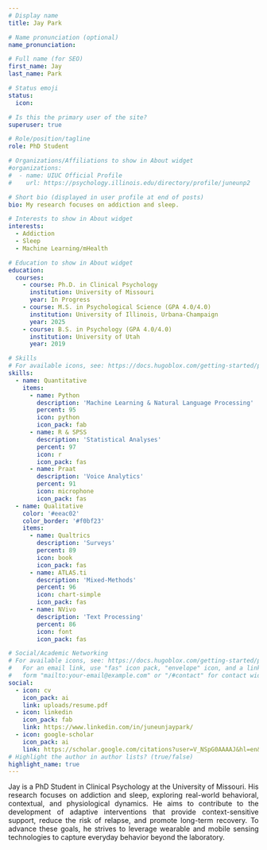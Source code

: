 ```yaml
---
# Display name
title: Jay Park

# Name pronunciation (optional)
name_pronunciation:

# Full name (for SEO)
first_name: Jay
last_name: Park

# Status emoji
status:
  icon: 

# Is this the primary user of the site?
superuser: true

# Role/position/tagline
role: PhD Student

# Organizations/Affiliations to show in About widget
#organizations:
#  - name: UIUC Official Profile
#    url: https://psychology.illinois.edu/directory/profile/juneunp2

# Short bio (displayed in user profile at end of posts)
bio: My research focuses on addiction and sleep.

# Interests to show in About widget
interests:
  - Addiction
  - Sleep
  - Machine Learning/mHealth

# Education to show in About widget
education:
  courses:
    - course: Ph.D. in Clinical Psychology
      institution: University of Missouri
      year: In Progress
    - course: M.S. in Psychological Science (GPA 4.0/4.0)
      institution: University of Illinois, Urbana-Champaign
      year: 2025
    - course: B.S. in Psychology (GPA 4.0/4.0)
      institution: University of Utah
      year: 2019

# Skills
# For available icons, see: https://docs.hugoblox.com/getting-started/page-builder/#icons
skills:
  - name: Quantitative
    items:
      - name: Python
        description: 'Machine Learning & Natural Language Processing'
        percent: 95
        icon: python
        icon_pack: fab
      - name: R & SPSS
        description: 'Statistical Analyses'
        percent: 97
        icon: r
        icon_pack: fas
      - name: Praat
        description: 'Voice Analytics'
        percent: 91
        icon: microphone
        icon_pack: fas
  - name: Qualitative
    color: '#eeac02'
    color_border: '#f0bf23'
    items:
      - name: Qualtrics
        description: 'Surveys'
        percent: 89
        icon: book
        icon_pack: fas
      - name: ATLAS.ti
        description: 'Mixed-Methods'
        percent: 96
        icon: chart-simple
        icon_pack: fas
      - name: NVivo
        description: 'Text Processing'
        percent: 86
        icon: font
        icon_pack: fas

# Social/Academic Networking
# For available icons, see: https://docs.hugoblox.com/getting-started/page-builder/#icons
#   For an email link, use "fas" icon pack, "envelope" icon, and a link in the
#   form "mailto:your-email@example.com" or "/#contact" for contact widget.
social:
  - icon: cv
    icon_pack: ai
    link: uploads/resume.pdf
  - icon: linkedin
    icon_pack: fab
    link: https://www.linkedin.com/in/juneunjaypark/
  - icon: google-scholar
    icon_pack: ai
    link: https://scholar.google.com/citations?user=V_NSpG0AAAAJ&hl=en&authuser=2
# Highlight the author in author lists? (true/false)
highlight_name: true
---
```


<p style="text-align: justify;">
Jay is a PhD Student in Clinical Psychology at the University of Missouri. His research focuses on addiction and sleep, exploring real-world behavioral, contextual, and physiological dynamics. He aims to contribute to the development of adaptive interventions that provide context-sensitive support, reduce the risk of relapse, and promote long-term recovery. To advance these goals, he strives to leverage wearable and mobile sensing technologies to capture everyday behavior beyond the laboratory.


